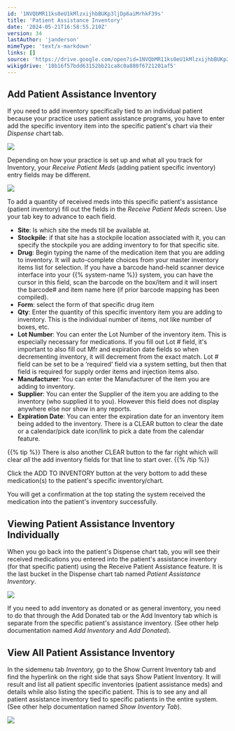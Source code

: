 ```yaml
---
id: '1NVQbMR11ks0eU1kMlzxijhbBUKp3ljDp6aiMrhkF39s'
title: 'Patient Assistance Inventory'
date: '2024-05-21T16:58:55.210Z'
version: 34
lastAuthor: 'janderson'
mimeType: 'text/x-markdown'
links: []
source: 'https://drive.google.com/open?id=1NVQbMR11ks0eU1kMlzxijhbBUKp3ljDp6aiMrhkF39s'
wikigdrive: '18b16f57bdd63152bb21ca8c0a880f6721201af5'
---
```

## Add Patient Assistance Inventory

If you need to add inventory specifically tied to an individual patient because your practice uses patient assistance programs, you have to enter add the specific inventory item into the specific patient's chart via their *Dispense* chart tab.

![](../patient-assistance-inventory.assets/6fe000078833b450247b21a1cb5f1560.png)

Depending on how your practice is set up and what all you track for Inventory, your *Receive Patient Meds* (adding patient specific inventory) entry fields may be different.

![](../patient-assistance-inventory.assets/a623c4e138da4b46ae17135bf7614313.png)

To add a quantity of received meds into this specific patient's assistance (patient inventory) fill out the fields in the *Receive Patient Meds* screen. Use your tab key to advance to each field.

* <strong>Site</strong>: Is which site the meds till be available at.
* <strong>Stockpile</strong>: if that site has a stockpile location associated with it, you can specify the stockpile you are adding inventory to for that specific site.
* <strong>Drug</strong>: Begin typing the name of the medication item that you are adding to inventory. It will auto-complete choices from your master inventory items list for selection. If you have a barcode hand-held scanner device interface into your {{% system-name %}} system, you can have the cursor in this field, scan the barcode on the box/item and it will insert the barcode# and item name here (if prior barcode mapping has been compiled).
* <strong>Form</strong>: select the form of that specific drug item
* <strong>Qty</strong>: Enter the quantity of this specific inventory item you are adding to inventory. This is the individual number of items, not like number of boxes, etc.
* <strong>Lot Number</strong>: You can enter the Lot Number of the inventory item. This is especially necessary for medications. If you fill out Lot # field, it's important to also fill out Mfr and expiration date fields so when decrementing inventory, it will decrement from the exact match. Lot # field can be set to be a ‘required' field via a system setting, but then that field is required for supply order items and injection items also.
* <strong>Manufacturer</strong>: You can enter the Manufacturer of the item you are adding to inventory.
* <strong>Supplier</strong>: You can enter the Supplier of the item you are adding to the inventory (who supplied it to you). However this field does not display anywhere else nor show in any reports.
* <strong>Expiration Date</strong>: You can enter the expiration date for an inventory item being added to the inventory. There is a CLEAR button to clear the date or a calendar/pick date icon/link to pick a date from the calendar feature.

{{% tip %}}
There is also another CLEAR button to the far right which will clear *all* the add inventory fields for that line to start over.
{{% /tip %}}

Click the ADD TO INVENTORY button at the very bottom to add these medication(s) to the patient's specific inventory/chart.

You will get a confirmation at the top stating the system received the medication into the patient's inventory successfully.

## Viewing Patient Assistance Inventory Individually

When you go back into the patient's Dispense chart tab, you will see their received medications you entered into the patient's assistance inventory (for that specific patient) using the Receive Patient Assistance feature. It is the last bucket in the Dispense chart tab named *Patient Assistance Inventory*.

![](../patient-assistance-inventory.assets/db0810fe9991713e25b2b8fd92609b33.png)

If you need to add inventory as donated or as general inventory, you need to do that through the Add Donated tab or the Add Inventory tab which is separate from the specific patient's assistance inventory. (See other help documentation named *Add Inventory* and *Add Donated*).

## View All Patient Assistance Inventory

In the sidemenu tab *Inventory,* go to the Show Current Inventory tab and find the hyperlink on the right side that says Show Patient Inventory. It will result and list all patient specific inventories (patient assistance meds) and details while also listing the specific patient. This is to see any and all patient assistance inventory tied to specific patients in the entire system. (See other help documentation named *Show Inventory Tab*).

![](../patient-assistance-inventory.assets/11c9731ea800197db82a309a280f6a45.png)
